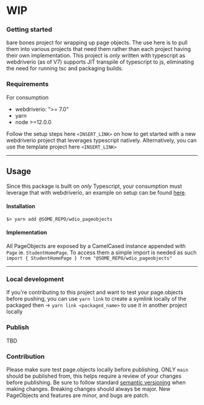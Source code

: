 # WIP

### Getting started

bare bones project for wrapping up page objects. The use here is to pull them into various projects that need them rather than each project having their own implementation.
This project is _only_ written with typescript as webdriverio (as of V7) supports JIT transpile of typescript to js, eliminating the need for running tsc and packaging builds.

### Requirements

For consumption

- webdriverio: ">= 7.0"
- yarn
- node >=12.0.0

Follow the setup steps here `<INSERT_LINK>` on how to get started with a new webdriverio project that leverages typescript natively. Alternatively, you can use the template project here `<INSERT_LINK>`

---

## Usage

Since this package is built on _only_ Typescript, your consumption must leverage that with webdriverio, an example on setup can be found [here](https://webdriver.io/docs/typescript/).

#### Installation

```
$> yarn add @SOME_REPO/wdio_pageobjects
```

#### Implementation

All PageObjects are exposed by a CamelCased instance appended with `Page` ie. `StudentHomePage`. To access them a simple import is needed as such `import { StudentHomePage } from "@SOME_REPO/wdio_pageobjects"`

---

### Local development

If you're contributing to this project and want to test your page.objects before pushing, you can use `yarn link` to create a symlink locally of the packaged then -> `yarn link <packaged_name>` to use it in another project locally

### Publish

TBD

### Contribution

Please make sure test page.objects locally before publishing. ONLY `main` should be published from, this helps require a review of your changes before publishing. Be sure to follow standard [semantic versioning](https://docs.npmjs.com/about-semantic-versioning) when making changes. Breaking changes should always be major. New PageObjects and features are minor, and bugs are patch.

